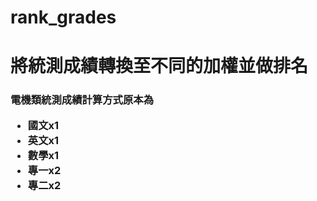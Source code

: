 # rank_grades
<h1>將統測成績轉換至不同的加權並做排名</h1>
<h3>
  電機類統測成績計算方式原本為
<ul>
  <li>
    國文x1
  </li>
  <li>
    英文x1
  </li>
  <li>
    數學x1
  </li>
  <li>
    專一x2
  </li>
  <li>
    專二x2
  </li>
</ul>
